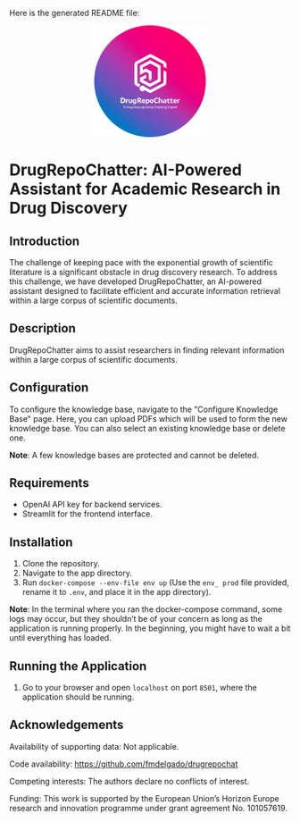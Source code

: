 Here is the generated README file:

<p align="center">
   <img src="https://github.com/fmdelgado/drugrepochat/blob/fix-bugs-db-update/app/img/logo.png" width="200"/>
</p>

# DrugRepoChatter: AI-Powered Assistant for Academic Research in Drug Discovery

## Introduction
The challenge of keeping pace with the exponential growth of scientific literature is a significant obstacle in drug discovery research. To address this challenge, we have developed DrugRepoChatter, an AI-powered assistant designed to facilitate efficient and accurate information retrieval within a large corpus of scientific documents.

## Description
DrugRepoChatter aims to assist researchers in finding relevant information within a large corpus of scientific documents.

## Configuration
To configure the knowledge base, navigate to the "Configure Knowledge Base" page. Here, you can upload PDFs which will be used to form the new knowledge base. You can also select an existing knowledge base or delete one.

**Note**: A few knowledge bases are protected and cannot be deleted.

## Requirements

- OpenAI API key for backend services.
- Streamlit for the frontend interface.

## Installation
1. Clone the repository.
2. Navigate to the app directory.
3. Run `docker-compose --env-file env up` (Use the `env_ prod` file provided, rename it to `.env`, and place it in the app directory).

**Note**: In the terminal where you ran the docker-compose command, some logs may occur, but they shouldn’t be of your concern as long as the application is running properly. In the beginning, you might have to wait a bit until everything has loaded.

## Running the Application
1. Go to your browser and open `localhost` on port `8501`, where the application should be running.

## Acknowledgements
Availability of supporting data: Not applicable.

Code availability: https://github.com/fmdelgado/drugrepochat

Competing interests: The authors declare no conflicts of interest.

Funding: This work is supported by the European Union’s Horizon Europe research and innovation programme under grant agreement No. 101057619.